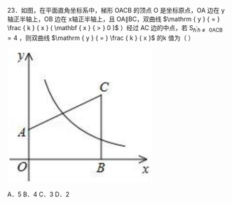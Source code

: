 23．如图，在平面直角坐标系中，梯形 OACB 的顶点 O 是坐标原点，OA 边在 y 轴正半轴上，OB 边在 x轴正半轴上，且 OA∥BC，双曲线 $\mathrm { y } { = } \frac { k } { x } ( \mathbf { x } { > } 0 )$ ）经过 AC 边的中点，若 $\mathrm { S } _ { \hbar ^ { \prime } \hbar \not \equiv 0 \mathrm { A C B } } { = } 4$ ，则双曲线 $\mathrm { y } { = } \frac { k } { x }$ 的k 值为（ ）

![](<../../qs_image_DB/专题1-4_一文搞定反比例函数7个模型，13类题型（解析版）_/d16ccc37e00ec1d2ba34717f0ec76916762dfc2a4635cf97b72f7b17b050ecc3.jpg>)

A．5 B．4 C．3 D．2
